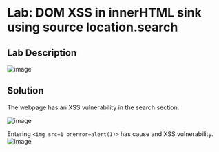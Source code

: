 # Lab: DOM XSS in innerHTML sink using source location.search

## Lab Description

![image](https://github.com/KVNuhman/Web-Security-Lab/assets/46161259/b3f9d36f-c1a9-4086-9500-5f9f23093ba0)

## Solution

The webpage has an XSS vulnerability in the search section.

![image](https://github.com/KVNuhman/Web-Security-Lab/assets/46161259/a7d0c022-4363-4b97-9b95-f37fbed22915)

Entering `<img src=1 onerror=alert(1)>` has cause and XSS vulnerability.
![image](https://github.com/KVNuhman/Web-Security-Lab/assets/46161259/a1199683-980d-4703-bbd0-10d07bdd8cd7)
